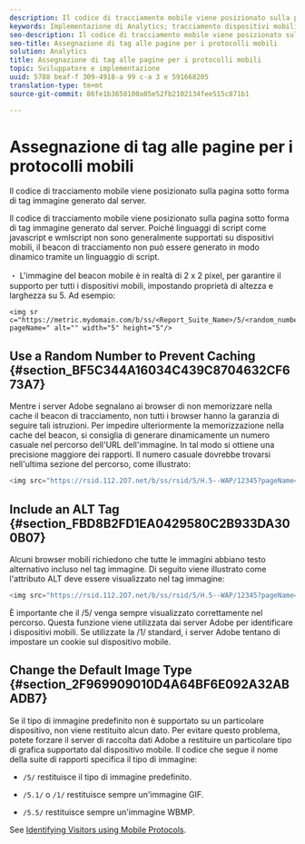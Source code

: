 ```yaml
---
description: Il codice di tracciamento mobile viene posizionato sulla pagina sotto forma di tag immagine generato dal server.
keywords: Implementazione di Analytics; tracciamento dispositivi mobili; protocolli per dispositivi mobili; impedire la memorizzazione nella cache; alt, tag; tipo di immagine predefinito
seo-description: Il codice di tracciamento mobile viene posizionato sulla pagina sotto forma di tag immagine generato dal server.
seo-title: Assegnazione di tag alle pagine per i protocolli mobili
solution: Analytics
title: Assegnazione di tag alle pagine per i protocolli mobili
topic: Sviluppatore e implementazione
uuid: 5788 beaf-f 309-4918-a 99 c-a 3 e 591668205
translation-type: tm+mt
source-git-commit: 86fe1b3650100a05e52fb2102134fee515c871b1

---
```



# Assegnazione di tag alle pagine per i protocolli mobili

Il codice di tracciamento mobile viene posizionato sulla pagina sotto forma di tag immagine generato dal server.

Il codice di tracciamento mobile viene posizionato sulla pagina sotto forma di tag immagine generato dal server. Poiché linguaggi di script come javascript e wmlscript non sono generalmente supportati su dispositivi mobili, il beacon di tracciamento non può essere generato in modo dinamico tramite un linguaggio di script.

・ L'immagine del beacon mobile è in realtà di 2 x 2 pixel, per garantire il supporto per tutti i dispositivi mobili, impostando proprietà di altezza e larghezza su 5. Ad esempio:

```
<img sr c="https://metric.mydomain.com/b/ss/<Report_Suite_Name>/5/<random_number>?pageName=" alt="" width="5" height="5"/>
```

## Use a Random Number to Prevent Caching {#section_BF5C344A16034C439C8704632CF673A7}

Mentre i server Adobe segnalano ai browser di non memorizzare nella cache il beacon di tracciamento, non tutti i browser hanno la garanzia di seguire tali istruzioni. Per impedire ulteriormente la memorizzazione nella cache del beacon, si consiglia di generare dinamicamente un numero casuale nel percorso dell'URL dell'immagine. In tal modo si ottiene una precisione maggiore dei rapporti. Il numero casuale dovrebbe trovarsi nell'ultima sezione del percorso, come illustrato:

```js
<img src="https://rsid.112.2O7.net/b/ss/rsid/5/H.5--WAP/12345?pageName=" />.
```

## Include an ALT Tag {#section_FBD8B2FD1EA0429580C2B933DA300B07}

Alcuni browser mobili richiedono che tutte le immagini abbiano testo alternativo incluso nel tag immagine. Di seguito viene illustrato come l'attributo ALT deve essere visualizzato nel tag immagine:

```js
<img src="https://rsid.112.2O7.net/b/ss/rsid/5/H.5--WAP/12345?pageName=" alt=""/>.
```

È importante che il /5/ venga sempre visualizzato correttamente nel percorso. Questa funzione viene utilizzata dai server Adobe per identificare i dispositivi mobili. Se utilizzate la /1/ standard, i server Adobe tentano di impostare un cookie sul dispositivo mobile.

## Change the Default Image Type {#section_2F969909010D4A64BF6E092A32ABADB7}

Se il tipo di immagine predefinito non è supportato su un particolare dispositivo, non viene restituito alcun dato. Per evitare questo problema, potete forzare il server di raccolta dati Adobe a restituire un particolare tipo di grafica supportato dal dispositivo mobile. Il codice che segue il nome della suite di rapporti specifica il tipo di immagine:

* `/5/` restituisce il tipo di immagine predefinito.
* `/5.1/` o `/1/` restituisce sempre un'immagine GIF.

* `/5.5/` restituisce sempre un'immagine WBMP.

See [Identifying Visitors using Mobile Protocols](../../../implement/js-implementation/c-unique-visitors/visid-mobile.md#concept_8C5557634014440AA3588FBB0CF6BB49).

